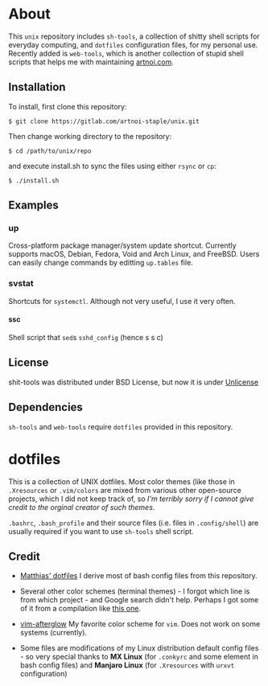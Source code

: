 # About

This `unix` repository includes `sh-tools`, a collection of shitty shell scripts for everyday computing, and `dotfiles` configuration files, for my personal use. Recently added is `web-tools`, which is another collection of stupid shell scripts that helps me with maintaining [artnoi.com](https://artnoi.com).

## Installation

To install, first clone this repository:  

    $ git clone https://gitlab.com/artnoi-staple/unix.git

Then change working directory to the repository:

    $ cd /path/to/unix/repo

and execute install.sh to sync the files using either `rsync` or `cp`:

    $ ./install.sh

## Examples  

### up  

Cross-platform package manager/system update shortcut. Currently supports macOS, Debian, Fedora, Void and Arch Linux, and FreeBSD. Users can easily change commands by editting `up.tables` file.

### svstat  

Shortcuts for `systemctl`. Although not very useful, I use it very often.

#### ssc  

Shell script that `sed`s `sshd_config` (hence s s c)

## License  

shit-tools was distributed under BSD License, but now it is under [Unlicense](https://unlicense.org/)

## Dependencies  

`sh-tools` and `web-tools` require `dotfiles` provided in this repository.

# dotfiles

This is a collection of UNIX dotfiles. Most color themes (like those in `.Xresources` or `.vim/colors` are mixed from various other open-source projects, which I did not keep track of, so *I'm terribly sorry if I cannot give credit to the orginal creator of such themes*.

`.bashrc`, `.bash_profile` and their source files (i.e. files in `.config/shell`) are usually required if you want to use `sh-tools` shell script. 

## Credit 

- [Matthias' dotfiles](https://github.com/mathiasbynens/dotfiles) I derive most of bash config files from this repository.

- Several other color schemes (terminal themes) - I forgot which line is from which project - and Google search didn't help. Perhaps I got some of it from a compilation like [this one](https://github.com/logico-dev/Xresources-themes).

- [vim-afterglow](https://github.com/danilo-augusto/vim-afterglow) My favorite color scheme for `vim`. Does not work on some systems (currently).

- Some files are modifications of my Linux distribution default config files - so very special thanks to **MX Linux** (for `.conkyrc` and some element in bash config files) and **Manjaro Linux** (for `.Xresources` with `urxvt` configuration)
